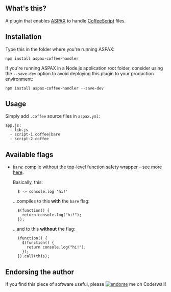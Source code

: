 ## What's this?

A plugin that enables [ASPAX](http://aspax.github.io) to handle [CoffeeScript](http://coffeescript.org) files.

## Installation
Type this in the folder where you're running ASPAX:

    npm install aspax-coffee-handler

If you're running ASPAX in a Node.js application root folder, consider using the `--save-dev` option to avoid deploying this plugin to your production environment:

    npm install aspax-coffee-handler --save-dev

## Usage
Simply add `.coffee` source files in `aspax.yml`:

    app.js:
      - lib.js
      - script-1.coffee|bare
      - script-2.coffee

## Available flags

- `bare`: compile without the top-level function safety wrapper - see more [here](http://coffeescript.org/#usage).

  Basically, this:

        $ -> console.log 'hi!'

  ...compiles to this **with** the `bare` flag:

        $(function() {
          return console.log("hi!");
        });

  ...and to this **without** the flag:

        (function() {
          $(function() {
            return console.log("hi!");
          });
        }).call(this);

## Endorsing the author
If you find this piece of software useful, please [![endorse](https://api.coderwall.com/icflorescu/endorsecount.png)](https://coderwall.com/icflorescu) me on Coderwall!
